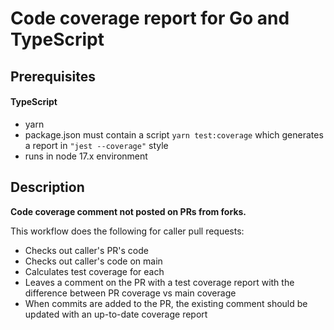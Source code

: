 # Code coverage report for Go and TypeScript

## Prerequisites
#### TypeScript
* yarn
* package.json must contain a script `yarn test:coverage` which generates a report in `"jest --coverage"` style
* runs in node 17.x environment

## Description

**Code coverage comment not posted on PRs from forks.**

This workflow does the following for caller pull requests:

* Checks out caller's PR's code
* Checks out caller's code on main
* Calculates test coverage for each
* Leaves a comment on the PR with a test coverage report with the difference between PR coverage vs main coverage
* When commits are added to the PR, the existing comment should be updated with an up-to-date coverage report
